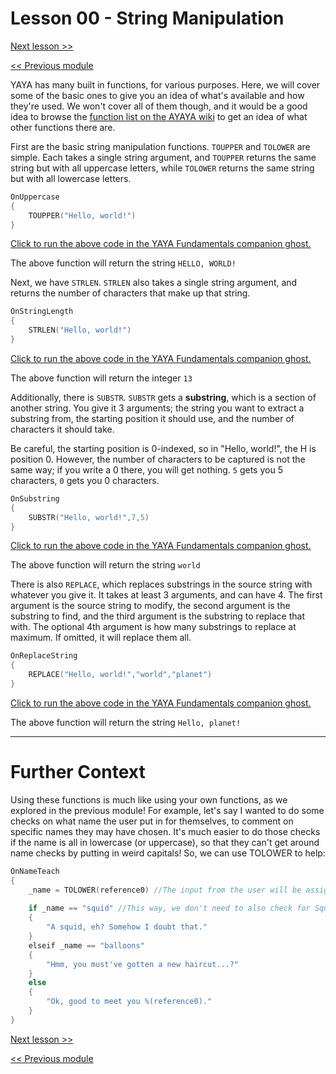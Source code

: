 # Lesson 00 - String Manipulation

[Next lesson >>](https://github.com/Zichqec/YAYA_Fundamentals/blob/main/Module%2005%20-%20Common%20Functions/01%20-%20Type%20Manipulation.md)

[<< Previous module](https://github.com/Zichqec/YAYA_Fundamentals/blob/main/Module%2004%20-%20Functions/05%20-%20Recursion.md)

YAYA has many built in functions, for various purposes. Here, we will cover some of the basic ones to give you an idea of what's available and how they're used. We won't cover all of them though, and it would be a good idea to browse the [function list on the AYAYA wiki](https://emily.shillest.net/ayaya/index.php?%E3%83%9E%E3%83%8B%E3%83%A5%E3%82%A2%E3%83%AB/%E9%96%A2%E6%95%B0%E7%94%A8%E9%80%94%E5%88%A5%E4%B8%80%E8%A6%A7#o39fd008) to get an idea of what other functions there are.


First are the basic string manipulation functions. `TOUPPER` and `TOLOWER` are simple. Each takes a single string argument, and `TOUPPER` returns the same string but with all uppercase letters, while `TOLOWER` returns the same string but with all lowercase letters.

```c
OnUppercase
{
	TOUPPER("Hello, world!")
}
```

[Click to run the above code in the YAYA Fundamentals companion ghost.](https://zichqec.github.io/s-the-skeleton/jump.html?url=x-ukagaka-link%3Atype%3Devent%26ghost%3DYAYA%20Fundamentals%26info%3DOnExample.M5.L0.Uppercase)

The above function will return the string `HELLO, WORLD!`

Next, we have `STRLEN`. `STRLEN` also takes a single string argument, and returns the number of characters that make up that string.

```c
OnStringLength
{
	STRLEN("Hello, world!")
}
```

[Click to run the above code in the YAYA Fundamentals companion ghost.](https://zichqec.github.io/s-the-skeleton/jump.html?url=x-ukagaka-link%3Atype%3Devent%26ghost%3DYAYA%20Fundamentals%26info%3DOnExample.M5.L0.StringLength)

The above function will return the integer `13`

Additionally, there is `SUBSTR`. `SUBSTR` gets a **substring**, which is a section of another string. You give it 3 arguments; the string you want to extract a substring from, the starting position it should use, and the number of characters it should take.

Be careful, the starting position is 0-indexed, so in "Hello, world!", the H is position 0. However, the number of characters to be captured is not the same way; if you write a 0 there, you will get nothing. `5` gets you 5 characters, `0` gets you 0 characters. 

```c
OnSubstring
{
	SUBSTR("Hello, world!",7,5)
}
```

[Click to run the above code in the YAYA Fundamentals companion ghost.](https://zichqec.github.io/s-the-skeleton/jump.html?url=x-ukagaka-link%3Atype%3Devent%26ghost%3DYAYA%20Fundamentals%26info%3DOnExample.M5.L0.Substring)

The above function will return the string `world`

There is also `REPLACE`, which replaces substrings in the source string with whatever you give it. It takes at least 3 arguments, and can have 4. The first argument is the source string to modify, the second argument is the substring to find, and the third argument is the substring to replace that with. The optional 4th argument is how many substrings to replace at maximum. If omitted, it will replace them all.

```c
OnReplaceString
{
	REPLACE("Hello, world!","world","planet")
}
```

[Click to run the above code in the YAYA Fundamentals companion ghost.](https://zichqec.github.io/s-the-skeleton/jump.html?url=x-ukagaka-link%3Atype%3Devent%26ghost%3DYAYA%20Fundamentals%26info%3DOnExample.M5.L0.ReplaceString)

The above function will return the string `Hello, planet!`

---

# Further Context

Using these functions is much like using your own functions, as we explored in the previous module! For example, let's say I wanted to do some checks on what name the user put in for themselves, to comment on specific names they may have chosen. It's much easier to do those checks if the name is all in lowercase (or uppercase), so that they can't get around name checks by putting in weird capitals! So, we can use TOLOWER to help:

```c
OnNameTeach
{
	_name = TOLOWER(reference0) //The input from the user will be assigned to _name, but it will be in all lowercase
	
	if _name == "squid" //This way, we don't need to also check for Squid, SQUID, sQuid, sQUid, SqUid... etc.
	{
		"A squid, eh? Somehow I doubt that."
	}
	elseif _name == "balloons"
	{
		"Hmm, you must've gotten a new haircut...?"
	}
	else
	{
		"Ok, good to meet you %(reference0)."
	}
}
```

[Next lesson >>](https://github.com/Zichqec/YAYA_Fundamentals/blob/main/Module%2005%20-%20Common%20Functions/01%20-%20Type%20Manipulation.md)

[<< Previous module](https://github.com/Zichqec/YAYA_Fundamentals/blob/main/Module%2004%20-%20Functions/05%20-%20Recursion.md)